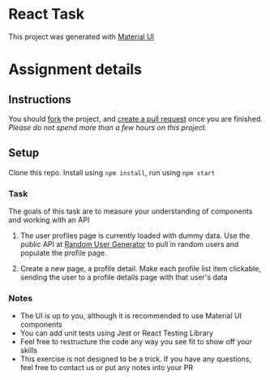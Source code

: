 # React Task

This project was generated with [Material UI](https://github.com/mui-org/material-ui) 

# Assignment details

## Instructions
You should [fork](https://help.github.com/en/github/getting-started-with-github/fork-a-repo) the project, and [create a pull request](https://help.github.com/en/github/collaborating-with-issues-and-pull-requests/creating-a-pull-request-from-a-fork) once you are finished. *Please do not spend more than a few hours on this project.* 


## Setup
Clone this repo. Install using `npm install`, run using `npm start`


### Task
The goals of this task are to measure your understanding of components and working with an API

1. The user profiles page is currently loaded with dummy data. Use the public API at [Random User Generator](https://randomuser.me/)
to pull in random users and populate the profile page.

2. Create a new page, a profile detail. Make each profile list item clickable, sending the user to a profile details page with that user's data


### Notes
<ul>
<li>The UI is up to you, although it is recommended to use Material UI components</li>

<li>You can add unit tests using Jest or React Testing Library</li>

<li>Feel free to restructure the code any way you see fit to show off your skills</li>

<li>This exercise is not designed to be a trick. If you have any questions, feel free to contact us or put any notes into your PR</li>
</ul>